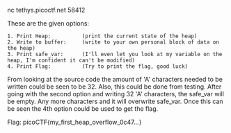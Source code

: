 nc tethys.picoctf.net 58412

These are the given options:
```
1. Print Heap:          (print the current state of the heap)
2. Write to buffer:     (write to your own personal block of data on the heap)
3. Print safe_var:      (I'll even let you look at my variable on the heap, I'm confident it can't be modified)
4. Print Flag:          (Try to print the flag, good luck)
```
From looking at the source code the amount of 'A' characters needed to be written could be seen to be 32. Also, this could be done from testing. After going with the second option and writing 32 'A' characters, the safe_var will be empty. Any more characters and it will overwrite safe_var. Once this can be seen the 4th option could be used to get the flag.

Flag: picoCTF{my_first_heap_overflow_0c47...}
